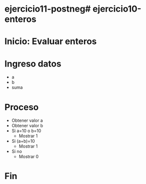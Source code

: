 # ejercicio11-postneg# ejercicio10-enteros

# Inicio: Evaluar enteros

# Ingreso datos

- a
- b
- suma

# Proceso

- Obtener valor a
- Obtener valor b
- Si a=10 o b=10
    - Mostrar 1  
- Si (a+b)=10
    - Mostrar 1
- Si no
    - Mostrar 0

# Fin 


